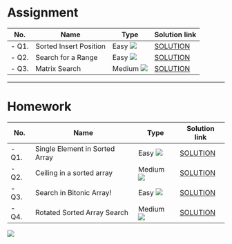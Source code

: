 # Assignment

| No.   | Name                   | Type                                                        | Solution link                                                                 |
|-------|------------------------|-------------------------------------------------------------|-------------------------------------------------------------------------------|
| - Q1. | Sorted Insert Position | Easy [![](https://img.shields.io/badge/-EASY-green)]()      | [SOLUTION](src/main/java/com/scaler/dsa/assignment/SortedInsertPosition.java) |
| - Q2. | Search for a Range     | Easy [![](https://img.shields.io/badge/-EASY-green)]()      | [SOLUTION](src/main/java/com/scaler/dsa/assignment/SearchforaRange.java )     |
| - Q3. | Matrix Search          | Medium [![](https://img.shields.io/badge/-MEDIUM-yellow)]() | [SOLUTION](src/main/java/com/scaler/dsa/assignment/MatrixSearch.java)         |

*** 

# Homework

| No.   | Name                           | Type                                                        | Solution link                                                                     |
|-------|--------------------------------|-------------------------------------------------------------|-----------------------------------------------------------------------------------|
| - Q1. | Single Element in Sorted Array | Easy [![](https://img.shields.io/badge/-EASY-green)]()      | [SOLUTION](src/main/java/com/scaler/dsa/homework/SingleElementinSortedArray.java) |
| - Q2. | Ceiling in a sorted array      | Medium [![](https://img.shields.io/badge/-MEDIUM-yellow)]() | [SOLUTION](src/main/java/com/scaler/dsa/homework/Ceilinginasortedarray.java)      |
| - Q3. | Search in Bitonic Array!       | Easy [![](https://img.shields.io/badge/-EASY-green)]()      | [SOLUTION](src/main/java/com/scaler/dsa/homework/SearchinBitonicArray.java)       |
| - Q4. | Rotated Sorted Array Search    | Medium [![](https://img.shields.io/badge/-MEDIUM-yellow)]() | [SOLUTION](src/main/java/com/scaler/dsa/homework/RotatedSortedArraySearch.java)   |

[![](https://img.shields.io/badge/github-blue?style=for-the-badge)](https://github.com/pashmash372)
